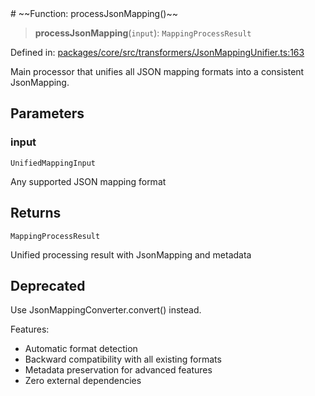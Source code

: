 <div v-pre>
# ~~Function: processJsonMapping()~~

> **processJsonMapping**(`input`): `MappingProcessResult`

Defined in: [packages/core/src/transformers/JsonMappingUnifier.ts:163](https://github.com/mk3008/rawsql-ts/blob/3b53f17d700cf976ce5c49b674a04b41eeb14c40/packages/core/src/transformers/JsonMappingUnifier.ts#L163)

Main processor that unifies all JSON mapping formats into a consistent JsonMapping.

## Parameters

### input

`UnifiedMappingInput`

Any supported JSON mapping format

## Returns

`MappingProcessResult`

Unified processing result with JsonMapping and metadata

## Deprecated

Use JsonMappingConverter.convert() instead.

Features:
- Automatic format detection
- Backward compatibility with all existing formats
- Metadata preservation for advanced features
- Zero external dependencies
</div>
